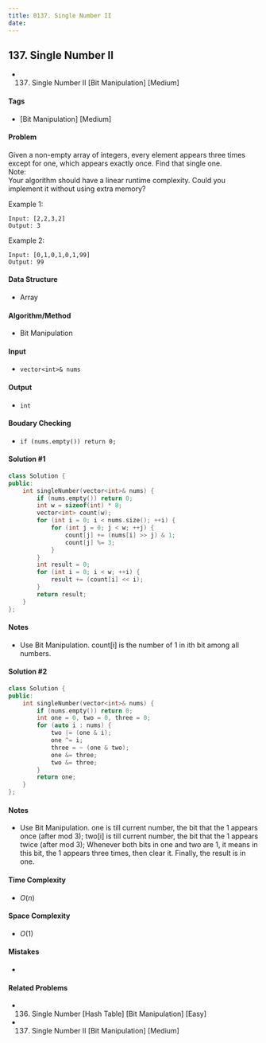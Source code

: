 ```yaml
---
title: 0137. Single Number II
date: 
---
```


## 137. Single Number II
- 137. Single Number II [Bit Manipulation] [Medium]

#### Tags
- [Bit Manipulation] [Medium]

#### Problem
Given a non-empty array of integers, every element appears three times except for one, which appears exactly once. Find that single one.  
Note:  
Your algorithm should have a linear runtime complexity. Could you implement it without using extra memory?

Example 1:

    Input: [2,2,3,2]
    Output: 3

Example 2:

    Input: [0,1,0,1,0,1,99]
    Output: 99

#### Data Structure
- Array

#### Algorithm/Method
- Bit Manipulation

#### Input
- `vector<int>& nums`

#### Output
- `int`

#### Boudary Checking
- `if (nums.empty()) return 0;`

#### Solution #1
``` C++
class Solution {
public:
    int singleNumber(vector<int>& nums) {
        if (nums.empty()) return 0;
        int w = sizeof(int) * 8;
        vector<int> count(w);
        for (int i = 0; i < nums.size(); ++i) {
            for (int j = 0; j < w; ++j) {
                count[j] += (nums[i] >> j) & 1;
                count[j] %= 3;
            }
        }
        int result = 0;
        for (int i = 0; i < w; ++i) {
            result += (count[i] << i);
        }
        return result;
    }
};
```

#### Notes
- Use Bit Manipulation. count[i] is the number of 1 in ith bit among all numbers.

#### Solution #2
``` C++
class Solution {
public:
    int singleNumber(vector<int>& nums) {
        if (nums.empty()) return 0;
        int one = 0, two = 0, three = 0;
        for (auto i : nums) {
            two |= (one & i);
            one ^= i;
            three = ~ (one & two);
            one &= three;
            two &= three;
        }
        return one;
    }
};
```

#### Notes
- Use Bit Manipulation. one is till current number, the bit that the 1 appears once (after mod 3); two[i] is till current number, the bit that the 1 appears twice (after mod 3); Whenever both bits in one and two are 1, it means in this bit, the 1 appears three times, then clear it. Finally, the result is in one.

#### Time Complexity
- $O(n)$

#### Space Complexity
- $O(1)$

#### Mistakes
- 

#### Related Problems
- 136. Single Number [Hash Table] [Bit Manipulation] [Easy]
- 137. Single Number II [Bit Manipulation] [Medium]
